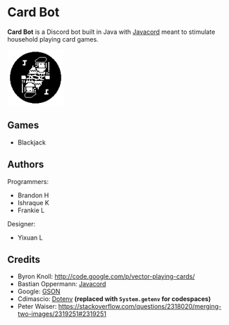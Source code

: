 # Card Bot
**Card Bot** is a Discord bot built in Java with [Javacord](https://javacord.org/) meant to stimulate household playing card games.

![Profile Image](./src/main/resources/assets/profile.png)

## Games
- Blackjack

## Authors

Programmers:
- Brandon H
- Ishraque K
- Frankie L

Designer:
- Yixuan L

## Credits
- Byron Knoll: http://code.google.com/p/vector-playing-cards/
- Bastian Oppermann: [Javacord](https://github.com/Javacord/Javacord)
- Google: [GSON](https://github.com/google/gson)
- Cdimascio: [Dotenv](https://github.com/cdimascio/dotenv-java) __(replaced with `System.getenv` for codespaces)__
- Peter Waiser: https://stackoverflow.com/questions/2318020/merging-two-images/2319251#2319251
